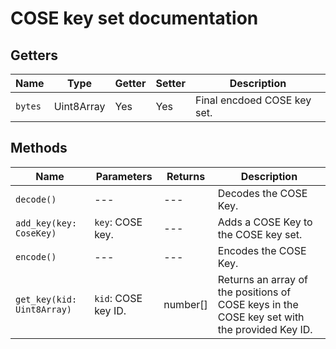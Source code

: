 # COSE key set documentation

## Getters

| Name | Type | Getter | Setter | Description |
| ---- | ---- | ------ | ------ | ----------- |
| `bytes` | Uint8Array | Yes | Yes | Final encdoed COSE key set. |

## Methods 

| Name | Parameters | Returns | Description |
| ---- | ---------- | ------- | ----------- |
| `decode()` | --- | --- | Decodes the COSE Key. | 
| `add_key(key: CoseKey)` | `key`: COSE key. | --- | Adds a COSE Key to the COSE key set. | 
| `encode()` | --- | --- | Encodes the COSE Key. | 
| `get_key(kid: Uint8Array)` | `kid`: COSE key ID. | number[] | Returns an array of the positions of COSE keys in the COSE key set with the provided Key ID. |
